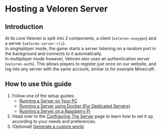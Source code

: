 # Hosting a Veloren Server

## Introduction

At its core Veloren is split into 2 components, a client (`veloren-voxygen`) and a server (`veloren-server-cli`).  
In *singleplayer* mode, the game starts a server listening on a random port in the background and connects to it automatically.  
In *multiplayer* mode however, Veloren also uses an authentication server (`veloren-auth`). 
This allows players to register just once on our website, and log into any server with the same account, similar to for example Minecraft.

## How to use this guide

1. Follow one of the setup guides:
    - [Running a Server on Your PC](on-your-pc.md)
    - [Running a Server using Docker (For Dedicated Servers)](on-docker.md)
    - [Running a Server on a Raspberry Pi](on-the-rpi.md)
2. Head over to the [Configuring The Server](configuration.md) page to learn how to set it up according to your needs and preferences.
3. (Optional) [Generate a custom world](../world-generation.md).